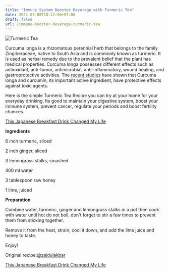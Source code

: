 ```yaml
---
title: "Immune System Booster Beverage with Turmeric Tea"
date: 2021-03-08T10:12:56+07:00
draft: false
url: /immune-booster-beverage-turmeric-tea
---
```


<img src="/img/turmeric-tea.webp" alt="Turmeric Tea" />
<p>Curcuma longa is a rhizomatous perennial herb that belongs to the family Zingiberaceae, 
native to South Asia and is commonly known as turmeric. 
It is used as herbal remedy due to the prevalent belief that the plant has medical properties. Curcuma longa possesses 
different effects such as antioxidant, anti-tumor, antimicrobial, anti-inflammatory, wound healing, and gastroprotective activities. 
The <a href="https://pubmed.ncbi.nlm.nih.gov/29367110/" target="_blank">recent studies</a> have shown that Curcuma longa and 
curcumin, its important active ingredient, have protective effects against toxic agents.</p>
<p>Here is the simple Turmeric Tea Recipe you can try at your home for your everyday drinking. Its good to maintain your digestive system, 
boost your immune system,  prevent cancer, regulate your periods and boost fertility chances.</p>
<div class="card">
	<div class="card-body">
		<p class="text-center"><a class="btn btn-success " href="https://d3451w29o9169u0drgyiw72oe7.hop.clickbank.net/">This Japanese Breakfast Drink Changed My Life</a></p>
	</div>	
</div>	
<p><strong>Ingredients</strong></p>
<p>6 inch turmeric, sliced</p>
<p>2 inch ginger, sliced</p>
<p>3 lemongrass stalks, smashed</p>
<p>400 ml water</p>
<p>3 tablespoon raw honey</p>
<p>1 lime, juiced</p>

<p><strong>Preparation</strong></p>
<p>Combine water, turmeric, ginger and lemongrass stalks in a pot then cook with water until hot do not boil, don't forget to stir a few times to prevent them from sticking together.</p>
<p>Remove it from the heat, strain, cool it down, and add the lime juice and honey to taste.</p>
<p>Enjoy!</p>
<p>Original recipe:<a href="https://twitter.com/zaidulakbar" target="_blank">@zaidulakbar</a></p>
<div class="card">
	<div class="card-body">
		<p class="text-center"><a class="btn btn-success " href="https://d3451w29o9169u0drgyiw72oe7.hop.clickbank.net/">This Japanese Breakfast Drink Changed My Life</a></p>
	</div>	
</div>	

